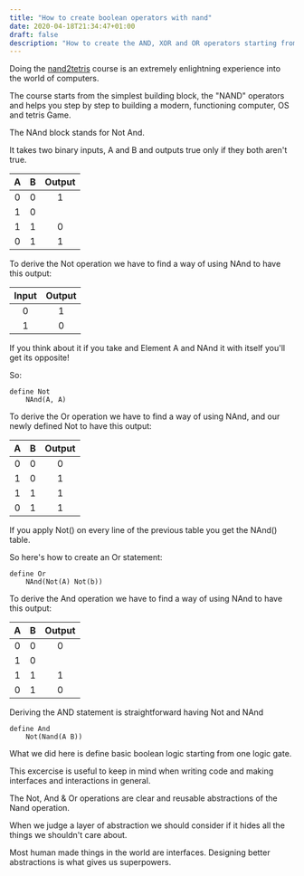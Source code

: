```yaml
---
title: "How to create boolean operators with nand"
date: 2020-04-18T21:34:47+01:00
draft: false
description: "How to create the AND, XOR and OR operators starting from NAND"
---
```


Doing the [nand2tetris](https://www.nand2tetris.org/) course is an extremely enlightning experience into the world of computers.

The course starts from the simplest building block, the "NAND" operators and helps you step by step to building a modern, functioning computer, OS and tetris Game.

The NAnd block stands for Not And.

It takes two binary inputs, A and B and outputs true only if they both aren't true.

| A | B | Output |
| :----:|:----: | :-:|
| 0 |  0  |  1 |
| 1  | 0 || 1 |
| 1| 1 | 0 |
| 0 | 1 | 1 |

To derive the Not operation we have to find a way of using NAnd to have this output:

| Input | Output |
| :----:| :-:|
| 0 | 1 |
| 1 | 0 |

If you think about it if you take and Element A and NAnd it with itself you'll get its opposite!

So:

```
define Not
    NAnd(A, A)
```

To derive the Or operation we have to find a way of using NAnd, and our newly defined Not to have this output:

| A | B | Output |
| :----:|:----: | :-:|
| 0 |  0  |  0 |
| 1  | 0 | 1 |
| 1| 1 | 1 |
| 0 | 1 | 1 |

If you apply Not() on every line of the previous table you get the NAnd() table.

So here's how to create an Or statement:

```
define Or
    NAnd(Not(A) Not(b))
```

To derive the And operation we have to find a way of using NAnd to have this output:

| A | B | Output |
| :----:|:----: | :-:|
| 0 |  0  |  0 |
| 1  | 0 || 0 |
| 1| 1 | 1 |
| 0 | 1 | 0 |

Deriving the AND statement is straightforward having Not and NAnd

```
define And
    Not(Nand(A B))
```

What we did here is define basic boolean logic starting from one logic gate.

This excercise is useful to keep in mind when writing code and making interfaces and interactions in general.

The Not, And & Or operations are clear and reusable abstractions of the Nand operation.

When we judge a layer of abstraction we should consider if it hides all the things we shouldn't care about.

Most human made things in the world are interfaces. Designing better abstractions is what gives us superpowers.